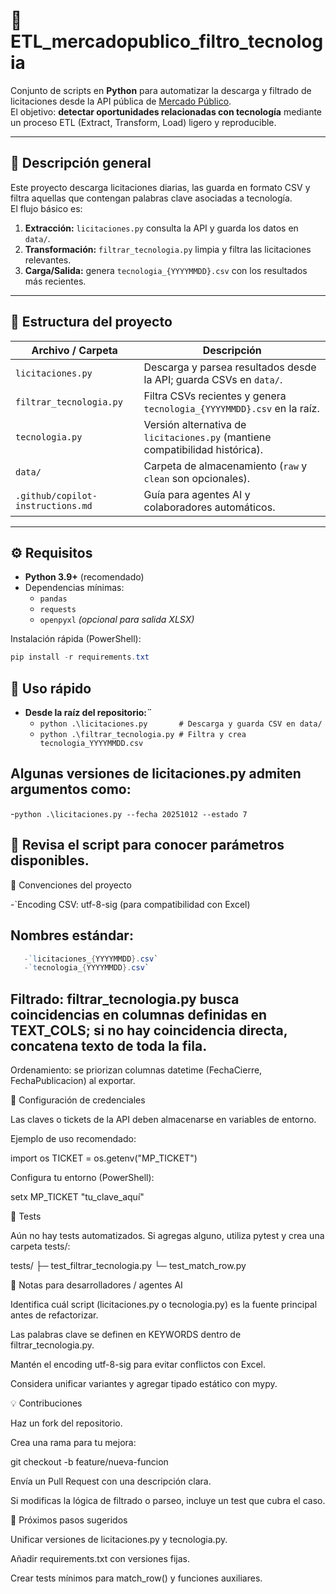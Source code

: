 
# 🚀 ETL_mercadopublico_filtro_tecnologia


Conjunto de scripts en **Python** para automatizar la descarga y filtrado de licitaciones desde la API pública de [Mercado Público](https://api.mercadopublico.cl).  
El objetivo: **detectar oportunidades relacionadas con tecnología** mediante un proceso ETL (Extract, Transform, Load) ligero y reproducible.

---

## 🧠 Descripción general

Este proyecto descarga licitaciones diarias, las guarda en formato CSV y filtra aquellas que contengan palabras clave asociadas a tecnología.  
El flujo básico es:

1. **Extracción:** `licitaciones.py` consulta la API y guarda los datos en `data/`.
2. **Transformación:** `filtrar_tecnologia.py` limpia y filtra las licitaciones relevantes.
3. **Carga/Salida:** genera `tecnologia_{YYYYMMDD}.csv` con los resultados más recientes.

---

## 📂 Estructura del proyecto

| Archivo / Carpeta | Descripción |
|-------------------|-------------|
| `licitaciones.py` | Descarga y parsea resultados desde la API; guarda CSVs en `data/`. |
| `filtrar_tecnologia.py` | Filtra CSVs recientes y genera `tecnologia_{YYYYMMDD}.csv` en la raíz. |
| `tecnologia.py` | Versión alternativa de `licitaciones.py` (mantiene compatibilidad histórica). |
| `data/` | Carpeta de almacenamiento (`raw` y `clean` son opcionales). |
| `.github/copilot-instructions.md` | Guía para agentes AI y colaboradores automáticos. |

---

## ⚙️ Requisitos

- **Python 3.9+** (recomendado)
- Dependencias mínimas:
  - `pandas`
  - `requests`
  - `openpyxl` *(opcional para salida XLSX)*

Instalación rápida (PowerShell):

```powershell
pip install -r requirements.txt
```

## 🧩 Uso rápido

- **Desde la raíz del repositorio:¨**
   - `python .\licitaciones.py       # Descarga y guarda CSV en data/ `
   - `python .\filtrar_tecnologia.py # Filtra y crea tecnologia_YYYYMMDD.csv`


## Algunas versiones de licitaciones.py admiten argumentos como:

   -`python .\licitaciones.py --fecha 20251012 --estado 7`


## 📘 Revisa el script para conocer parámetros disponibles.

   📐 Convenciones del proyecto

   -`Encoding CSV: utf-8-sig (para compatibilidad con Excel)

## Nombres estándar:

```powershell
   -`licitaciones_{YYYYMMDD}.csv`
   -`tecnologia_{YYYYMMDD}.csv`
```

## Filtrado: filtrar_tecnologia.py busca coincidencias en columnas definidas en TEXT_COLS; si no hay coincidencia directa, concatena texto de toda la fila.

  Ordenamiento: se priorizan columnas datetime (FechaCierre, FechaPublicacion) al exportar.

🔐 Configuración de credenciales

Las claves o tickets de la API deben almacenarse en variables de entorno.

Ejemplo de uso recomendado:

import os
TICKET = os.getenv("MP_TICKET")


Configura tu entorno (PowerShell):

setx MP_TICKET "tu_clave_aquí"

🧪 Tests

Aún no hay tests automatizados.
Si agregas alguno, utiliza pytest y crea una carpeta tests/:

tests/
 ├─ test_filtrar_tecnologia.py
 └─ test_match_row.py

🤖 Notas para desarrolladores / agentes AI

Identifica cuál script (licitaciones.py o tecnologia.py) es la fuente principal antes de refactorizar.

Las palabras clave se definen en KEYWORDS dentro de filtrar_tecnologia.py.

Mantén el encoding utf-8-sig para evitar conflictos con Excel.

Considera unificar variantes y agregar tipado estático con mypy.

💡 Contribuciones

Haz un fork del repositorio.

Crea una rama para tu mejora:

git checkout -b feature/nueva-funcion


Envía un Pull Request con una descripción clara.

Si modificas la lógica de filtrado o parseo, incluye un test que cubra el caso.

🧭 Próximos pasos sugeridos

Unificar versiones de licitaciones.py y tecnologia.py.

Añadir requirements.txt con versiones fijas.

Crear tests mínimos para match_row() y funciones auxiliares.

